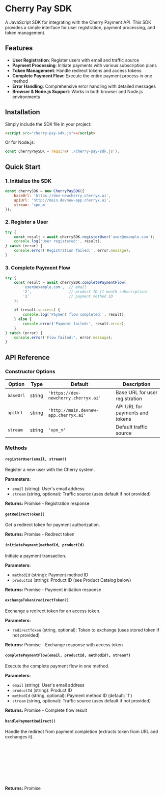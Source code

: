 # Cherry Pay SDK

A JavaScript SDK for integrating with the Cherry Payment API. This SDK provides a simple interface for user registration, payment processing, and token management.

## Features

- **User Registration**: Register users with email and traffic source
- **Payment Processing**: Initiate payments with various subscription plans
- **Token Management**: Handle redirect tokens and access tokens
- **Complete Payment Flow**: Execute the entire payment process in one method
- **Error Handling**: Comprehensive error handling with detailed messages
- **Browser & Node.js Support**: Works in both browser and Node.js environments

## Installation

Simply include the SDK file in your project:

```html
<script src="cherry-pay-sdk.js"></script>
```

Or for Node.js:
```javascript
const CherryPaySDK = require('./cherry-pay-sdk.js');
```

## Quick Start

### 1. Initialize the SDK

```javascript
const cherrySDK = new CherryPaySDK({
    baseUrl: 'https://dev-newcherry.cherryx.ai',
    apiUrl: 'http://main.devnew-app.cherryx.ai',
    stream: 'xpn_m'
});
```

### 2. Register a User

```javascript
try {
    const result = await cherrySDK.registerUser('user@example.com');
    console.log('User registered:', result);
} catch (error) {
    console.error('Registration failed:', error.message);
}
```

### 3. Complete Payment Flow

```javascript
try {
    const result = await cherrySDK.completePaymentFlow(
        'user@example.com',  // email
        '2',                 // product ID (1 month subscription)
        '1'                  // payment method ID
    );
    
    if (result.success) {
        console.log('Payment flow completed:', result);
    } else {
        console.error('Payment failed:', result.error);
    }
} catch (error) {
    console.error('Flow failed:', error.message);
}
```

## API Reference

### Constructor Options

| Option | Type | Default | Description |
|--------|------|---------|-------------|
| `baseUrl` | string | `'https://dev-newcherry.cherryx.ai'` | Base URL for user registration |
| `apiUrl` | string | `'http://main.devnew-app.cherryx.ai'` | API URL for payments and tokens |
| `stream` | string | `'xpn_m'` | Default traffic source |

### Methods

#### `registerUser(email, stream?)`
Register a new user with the Cherry system.

**Parameters:**
- `email` (string): User's email address
- `stream` (string, optional): Traffic source (uses default if not provided)

**Returns:** Promise<object> - Registration response

#### `getRedirectToken()`
Get a redirect token for payment authorization.

**Returns:** Promise<string> - Redirect token

#### `initiatePayment(methodId, productId)`
Initiate a payment transaction.

**Parameters:**
- `methodId` (string): Payment method ID
- `productId` (string): Product ID (see Product Catalog below)

**Returns:** Promise<object> - Payment initiation response

#### `exchangeToken(redirectToken?)`
Exchange a redirect token for an access token.

**Parameters:**
- `redirectToken` (string, optional): Token to exchange (uses stored token if not provided)

**Returns:** Promise<object> - Exchange response with access token

#### `completePaymentFlow(email, productId, methodId?, stream?)`
Execute the complete payment flow in one method.

**Parameters:**
- `email` (string): User's email address
- `productId` (string): Product ID
- `methodId` (string, optional): Payment method ID (default: '1')
- `stream` (string, optional): Traffic source (uses default if not provided)

**Returns:** Promise<object> - Complete flow result

#### `handlePaymentRedirect()`
Handle the redirect from payment completion (extracts token from URL and exchanges it).

**Returns:** Promise<object> - Token exchange result

#### `getProductCatalog()`
Get the available product catalog.

**Returns:** object - Product catalog with IDs and descriptions

#### `getTokens()`
Get currently stored tokens.

**Returns:** object - Object containing `redirectToken` and `accessToken`

#### `clearTokens()`
Clear all stored tokens.

## Product Catalog

| ID | Product |
|----|---------|
| 1 | Trial Subscription (3 days) |
| 2 | Subscription (1 month) |
| 3 | Subscription (3 months) |
| 4 | Subscription (12 months) |
| 5 | Subscription (7 days) |

## Payment Flow

The complete payment flow follows these steps:

1. **User Registration** - Register user with email and traffic source
2. **Get Redirect Token** - Obtain a token for payment authorization
3. **Initiate Payment** - Start the payment process with selected product
4. **Payment Processing** - User completes payment (external)
5. **Handle Redirect** - Process the redirect with token after payment
6. **Token Exchange** - Exchange redirect token for access token

## Error Handling

The SDK includes comprehensive error handling. All methods that make API calls will throw errors that can be caught:

```javascript
try {
    await cherrySDK.registerUser('invalid-email');
} catch (error) {
    console.error('Error:', error.message);
    // Handle error appropriately
}
```

## Test Page

A comprehensive test page (`index.html`) is included that demonstrates all SDK functionality:

- SDK initialization and configuration
- User registration testing
- Token management
- Product selection interface
- Payment initiation
- Complete flow testing
- Token exchange simulation
- Utility functions

To use the test page:

1. Open `index.html` in a web browser
2. Configure SDK settings (URLs and stream)
3. Test individual functions or complete flows
4. Monitor results in the interface

## Browser Compatibility

The SDK uses modern JavaScript features including:
- Fetch API for HTTP requests
- Async/await for promise handling
- ES6 classes and modules

For older browser support, consider using polyfills for:
- `fetch` (for IE/older browsers)
- `Promise` (for IE)

## CORS Considerations

When testing in a browser, you may encounter CORS issues with the API endpoints. For development:

1. Use a CORS browser extension
2. Run a local proxy server
3. Configure the API server to allow cross-origin requests

## License

This SDK is provided as-is for integration with the Cherry Payment API.

## Support

For issues or questions regarding the Cherry Payment API, please contact the API provider.

For SDK-specific issues, please refer to the code comments and test page for guidance.

